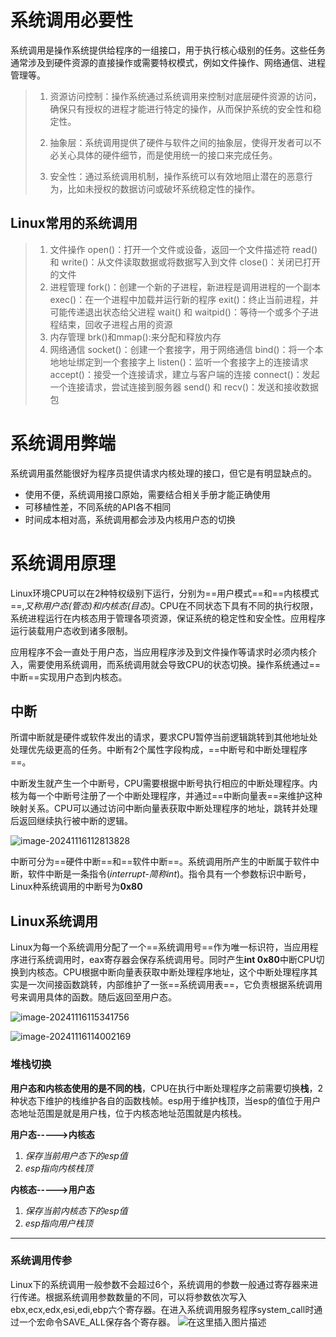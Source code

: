 # 系统调用必要性
系统调用是操作系统提供给程序的一组接口，用于执行核心级别的任务。这些任务通常涉及到硬件资源的直接操作或需要特权模式，例如文件操作、网络通信、进程管理等。

> 1. 资源访问控制：操作系统通过系统调用来控制对底层硬件资源的访问，确保只有授权的进程才能进行特定的操作，从而保护系统的安全性和稳定性。
>
>  2. 抽象层：系统调用提供了硬件与软件之间的抽象层，使得开发者可以不必关心具体的硬件细节，而是使用统一的接口来完成任务。
>  3. 安全性：通过系统调用机制，操作系统可以有效地阻止潜在的恶意行为，比如未授权的数据访问或破坏系统稳定性的操作。
>

## Linux常用的系统调用

> 1. 文件操作
> open()：打开一个文件或设备，返回一个文件描述符
> read() 和 write()：从文件读取数据或将数据写入到文件
> close()：关闭已打开的文件
> 2. 进程管理
> fork()：创建一个新的子进程，新进程是调用进程的一个副本
> exec()：在一个进程中加载并运行新的程序
> exit()：终止当前进程，并可能传递退出状态给父进程
> wait() 和 waitpid()：等待一个或多个子进程结束，回收子进程占用的资源
> 3. 内存管理
> brk()和mmap():来分配和释放内存
> 4. 网络通信
> socket()：创建一个套接字，用于网络通信
> bind()：将一个本地地址绑定到一个套接字上
> listen()：监听一个套接字上的连接请求
> accept()：接受一个连接请求，建立与客户端的连接
> connect()：发起一个连接请求，尝试连接到服务器
> send() 和 recv()：发送和接收数据包

# 系统调用弊端

系统调用虽然能很好为程序员提供请求内核处理的接口，但它是有明显缺点的。

- 使用不便，系统调用接口原始，需要结合相关手册才能正确使用
- 可移植性差，不同系统的API各不相同
- 时间成本相对高，系统调用都会涉及内核用户态的切换

# 系统调用原理

Linux环境CPU可以在2种特权级别下运行，分别为==用户模式==和==内核模式==,*又称用户态(管态)和内核态(目态)*。CPU在不同状态下具有不同的执行权限，系统进程运行在内核态用于管理各项资源，保证系统的稳定性和安全性。应用程序运行装载用户态收到诸多限制。

应用程序不会一直处于用户态，当应用程序涉及到文件操作等请求时必须内核介入，需要使用系统调用，而系统调用就会导致CPU的状态切换。操作系统通过==中断==实现用户态到内核态。

## 中断

所谓中断就是硬件或软件发出的请求，要求CPU暂停当前逻辑跳转到其他地址处处理优先级更高的任务。中断有2个属性字段构成，==中断号和中断处理程序==。

中断发生就产生一个中断号，CPU需要根据中断号执行相应的中断处理程序。内核为每一个中断号注册了一个中断处理程序，并通过==中断向量表==来维护这种映射关系。CPU可以通过访问中断向量表获取中断处理程序的地址，跳转并处理后返回继续执行被中断的逻辑。

![image-20241116112813828](https://img-blog.csdnimg.cn/img_convert/f41ec47bce54702f4a72bc0c76816348.png)

中断可分为==硬件中断==和==软件中断==。系统调用所产生的中断属于软件中断，软件中断是一条指令(*interrupt-简称int*)。指令具有一个参数标识中断号，Linux种系统调用的中断号为**0x80**

## Linux系统调用

Linux为每一个系统调用分配了一个==系统调用号==作为唯一标识符，当应用程序进行系统调用时，eax寄存器会保存系统调用号。同时产生**int 0x80**中断CPU切换到内核态。CPU根据中断向量表获取中断处理程序地址，这个中断处理程序其实是一次间接函数跳转，内部维护了一张==系统调用表==，它负责根据系统调用号来调用具体的函数。随后返回至用户态。

![image-20241116115341756](https://img-blog.csdnimg.cn/img_convert/f7b31f289b913659a2690eaf63519f2b.png)

![image-20241116114002169](https://img-blog.csdnimg.cn/img_convert/2538f2319aeced2a3dceea4780b8bec7.png)

### 堆栈切换

**用户态和内核态使用的是不同的栈**，CPU在执行中断处理程序之前需要切换**栈**，2种状态下维护的栈维护各自的函数栈帧。esp用于维护栈顶，当esp的值位于用户态地址范围是就是用户栈，位于内核态地址范围就是内核栈。

**用户态----->内核态**

1. *保存当前用户态下的esp值*
2. *esp指向内核栈顶*

**内核态----->用户态**

1. *保存当前内核态下的esp值*
2. *esp指向用户栈顶*

----------

### 系统调用传参
Linux下的系统调用一般参数不会超过6个，系统调用的参数一般通过寄存器来进行传递。根据系统调用参数数量的不同，可以将参数依次写入ebx,ecx,edx,esi,edi,ebp六个寄存器。在进入系统调用服务程序system_call时通过一个宏命令SAVE_ALL保存各个寄存器。
![在这里插入图片描述](https://i-blog.csdnimg.cn/direct/6fec683eb2bd45d68b569dec16cae993.png)

